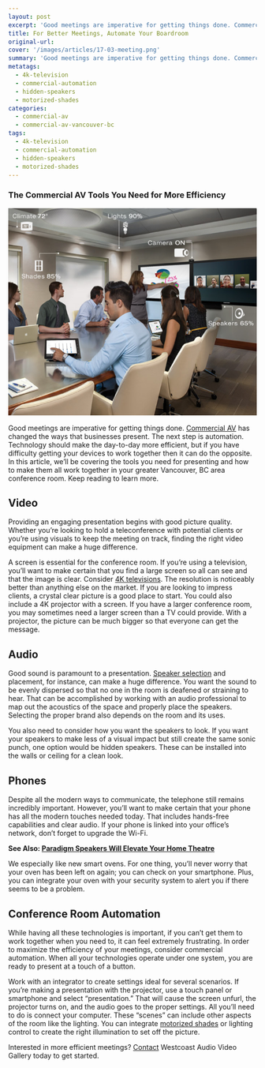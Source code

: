 ```yaml
---
layout: post
excerpt: 'Good meetings are imperative for getting things done. Commercial AV has changed the ways that businesses present. The next step is automation. Technology should make the day-to-day more efficient, but if you have difficulty getting your devices to work together then it can do the opposite.'
title: For Better Meetings, Automate Your Boardroom
original-url:
cover: '/images/articles/17-03-meeting.png'
summary: 'Good meetings are imperative for getting things done. Commercial AV has changed the ways that businesses present.'
metatags:
  - 4k-television
  - commercial-automation
  - hidden-speakers
  - motorized-shades
categories:
  - commercial-av
  - commercial-av-vancouver-bc
tags:
  - 4k-television
  - commercial-automation
  - hidden-speakers
  - motorized-shades
---
```

<div class="post-body entry-content" id="post-body-4174872115541856377" itemprop="description articleBody">
  <div style="text-align: left;">
    <h3>The Commercial AV Tools You Need for More Efficiency</h3>
    <img alt="" width="630" height="420" src="/images/articles/17-03-meeting.png" />
    <p>Good meetings are imperative for getting things done. <a href="https://westcoastavgallery.ca/services/commercial/boardrooms">Commercial AV</a> has changed the ways that businesses present. The next step is automation. Technology should make the day-to-day more efficient, but if you have difficulty getting your devices to work together then it can do the opposite. In this article, we’ll be covering the tools you need for presenting and how to make them all work together in your greater Vancouver, BC area conference room. Keep reading to learn more.</p>
    <h2>Video</h2>
    <p>Providing an engaging presentation begins with good picture quality. Whether you’re looking to hold a teleconference with potential clients or you’re using visuals to keep the meeting on track, finding the right video equipment can make a huge difference.</p>
    <p>A screen is essential for the conference room. If you’re using a television, you’ll want to make certain that you find a large screen so all can see and that the image is clear. Consider <a href="https://westcoastavgallery.ca/services/commercial/boardrooms">4K televisions</a>. The resolution is noticeably better than anything else on the market. If you are looking to impress clients, a crystal clear picture is a good place to start. You could also include a 4K projector with a screen. If you have a larger conference room, you may sometimes need a larger screen than a TV could provide. With a projector, the picture can be much bigger so that everyone can get the message.</p>
    <h2>Audio</h2>
    <p>Good sound is paramount to a presentation. <a href="https://westcoastavgallery.ca/brands">Speaker selection</a> and placement, for instance, can make a huge difference. You want the sound to be evenly dispersed so that no one in the room is deafened or straining to hear. That can be accomplished by working with an audio professional to map out the acoustics of the space and properly place the speakers. Selecting the proper brand also depends on the room and its uses.</p>
    <p>You also need to consider how you want the speakers to look. If you want your speakers to make less of a visual impact but still create the same sonic punch, one option would be hidden speakers. These can be installed into the walls or ceiling for a clean look.</p>
    <h2>Phones</h2>
    <p>Despite all the modern ways to communicate, the telephone still remains incredibly important. However, you’ll want to make certain that your phone has all the modern touches needed today. That includes hands-free capabilities and clear audio. If your phone is linked into your office’s network, don’t forget to upgrade the Wi-Fi.</p>
    <p><strong>See Also: <a href="https://westcoastavgallery.ca/paradigm-persona-speakers/">Paradigm Speakers Will Elevate Your Home Theatre</a></strong></p>
    <p>We especially like new smart ovens. For one thing, you’ll never worry that your oven has been left on again; you can check on your smartphone. Plus, you can integrate your oven with your security system to alert you if there seems to be a problem.</p>
    <h2>Conference Room Automation</h2>
    <p>While having all these technologies is important, if you can’t get them to work together when you need to, it can feel extremely frustrating. In order to maximize the efficiency of your meetings, consider commercial automation. When all your technologies operate under one system, you are ready to present at a touch of a button. </p>
    <p>Work with an integrator to create settings ideal for several scenarios. If you’re making a presentation with the projector, use a touch panel or smartphone and select “presentation.” That will cause the screen unfurl, the projector turns on, and the audio goes to the proper settings. All you’ll need to do is connect your computer. These “scenes” can include other aspects of the room like the lighting. You can integrate <a href="https://westcoastavgallery.ca/services/commercial/other">motorized shades</a> or lighting control to create the right illumination to set off the picture.</p>
    <p>Interested in more efficient meetings? <a href="https://westcoastavgallery.ca/contact">Contact</a> Westcoast Audio Video Gallery today to get started.</p>
</div>
</div>
